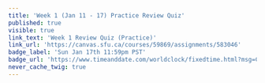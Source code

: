 ```yaml
---
title: 'Week 1 (Jan 11 - 17) Practice Review Quiz'
published: true
visible: true
link_text: 'Week 1 Review Quiz (Practice)'
link_url: 'https://canvas.sfu.ca/courses/59869/assignments/583046'
badge_label: 'Sun Jan 17th 11:59pm PST'
badge_url: 'https://www.timeanddate.com/worldclock/fixedtime.html?msg=CMPT-363+Week+2+Review+Quiz+%28Practice%29+Due+Date&iso=20210117T235900'
never_cache_twig: true
---
```

